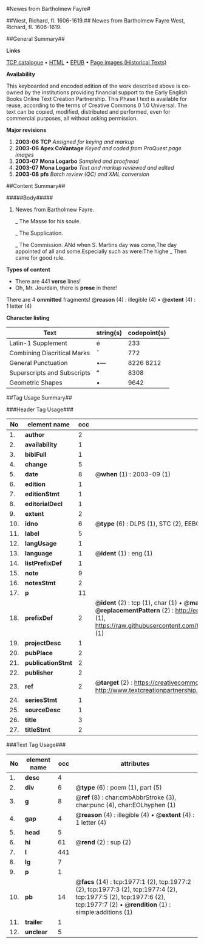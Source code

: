 #Newes from Bartholmew Fayre#

##West, Richard, fl. 1606-1619.##
Newes from Bartholmew Fayre
West, Richard, fl. 1606-1619.

##General Summary##

**Links**

[TCP catalogue](http://www.ota.ox.ac.uk/tcp/)  • 
[HTML](http://tei.it.ox.ac.uk/tcp/Texts-HTML/free/A14/A14956.html)  • 
[EPUB](http://tei.it.ox.ac.uk/tcp/Texts-EPUB/free/A14/A14956.epub) • 
[Page images (Historical Texts)](https://data.historicaltexts.jisc.ac.uk/view?pubId=eebo-99837640e&pageId=eebo-99837640e-1977-1)

**Availability**

This keyboarded and encoded edition of the
	       work described above is co-owned by the institutions
	       providing financial support to the Early English Books
	       Online Text Creation Partnership. This Phase I text is
	       available for reuse, according to the terms of Creative
	       Commons 0 1.0 Universal. The text can be copied,
	       modified, distributed and performed, even for
	       commercial purposes, all without asking permission.

**Major revisions**

1. __2003-06__ __TCP__ *Assigned for keying and markup*
1. __2003-06__ __Apex CoVantage__ *Keyed and coded from ProQuest page images*
1. __2003-07__ __Mona Logarbo__ *Sampled and proofread*
1. __2003-07__ __Mona Logarbo__ *Text and markup reviewed and edited*
1. __2003-08__ __pfs__ *Batch review (QC) and XML conversion*

##Content Summary##

#####Body#####

1. Newes from Bartholmew Fayre.

    _ The Masse for his soule.

    _ The Supplication.

    _ The Commission.
ANd when S. Martins day was come,The day appointed of all and some.Especially such as were:The highe
    _ Then came for good rule.

**Types of content**

  * There are 441 **verse** lines!
  * Oh, Mr. Jourdain, there is **prose** in there!

There are 4 **ommitted** fragments! 
 @__reason__ (4) : illegible (4)  •  @__extent__ (4) : 1 letter (4)

**Character listing**


|Text|string(s)|codepoint(s)|
|---|---|---|
|Latin-1 Supplement|é|233|
|Combining             Diacritical Marks|̄|772|
|General Punctuation|•—|8226 8212|
|Superscripts             and Subscripts|⁴|8308|
|Geometric Shapes|▪|9642|

##Tag Usage Summary##

###Header Tag Usage###

|No|element name|occ|attributes|
|---|---|---|---|
|1.|__author__|2||
|2.|__availability__|1||
|3.|__biblFull__|1||
|4.|__change__|5||
|5.|__date__|8| @__when__ (1) : 2003-09 (1)|
|6.|__edition__|1||
|7.|__editionStmt__|1||
|8.|__editorialDecl__|1||
|9.|__extent__|2||
|10.|__idno__|6| @__type__ (6) : DLPS (1), STC (2), EEBO-CITATION (1), PROQUEST (1), VID (1)|
|11.|__label__|5||
|12.|__langUsage__|1||
|13.|__language__|1| @__ident__ (1) : eng (1)|
|14.|__listPrefixDef__|1||
|15.|__note__|9||
|16.|__notesStmt__|2||
|17.|__p__|11||
|18.|__prefixDef__|2| @__ident__ (2) : tcp (1), char (1)  •  @__matchPattern__ (2) : ([0-9\-]+):([0-9IVX]+) (1), (.+) (1)  •  @__replacementPattern__ (2) : http://eebo.chadwyck.com/downloadtiff?vid=$1&page=$2 (1), https://raw.githubusercontent.com/textcreationpartnership/Texts/master/tcpchars.xml#$1 (1)|
|19.|__projectDesc__|1||
|20.|__pubPlace__|2||
|21.|__publicationStmt__|2||
|22.|__publisher__|2||
|23.|__ref__|2| @__target__ (2) : https://creativecommons.org/publicdomain/zero/1.0/ (1), http://www.textcreationpartnership.org/docs/. (1)|
|24.|__seriesStmt__|1||
|25.|__sourceDesc__|1||
|26.|__title__|3||
|27.|__titleStmt__|2||


###Text Tag Usage###

|No|element name|occ|attributes|
|---|---|---|---|
|1.|__desc__|4||
|2.|__div__|6| @__type__ (6) : poem (1), part (5)|
|3.|__g__|8| @__ref__ (8) : char:cmbAbbrStroke (3), char:punc (4), char:EOLhyphen (1)|
|4.|__gap__|4| @__reason__ (4) : illegible (4)  •  @__extent__ (4) : 1 letter (4)|
|5.|__head__|5||
|6.|__hi__|61| @__rend__ (2) : sup (2)|
|7.|__l__|441||
|8.|__lg__|7||
|9.|__p__|1||
|10.|__pb__|14| @__facs__ (14) : tcp:1977:1 (2), tcp:1977:2 (2), tcp:1977:3 (2), tcp:1977:4 (2), tcp:1977:5 (2), tcp:1977:6 (2), tcp:1977:7 (2)  •  @__rendition__ (1) : simple:additions (1)|
|11.|__trailer__|1||
|12.|__unclear__|5||
